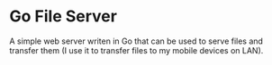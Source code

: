 # Go File Server
A simple web server writen in Go that can be used to serve files and transfer them (I use it to transfer files to my mobile devices on LAN).
